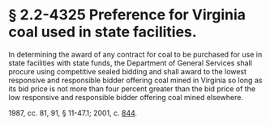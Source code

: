 # § 2.2-4325 Preference for Virginia coal used in state facilities.

<p>In determining the award of any contract for coal to be purchased for use in state facilities with state funds, the Department of General Services shall procure using competitive sealed bidding and shall award to the lowest responsive and responsible bidder offering coal mined in Virginia so long as its bid price is not more than four percent greater than the bid price of the low responsive and responsible bidder offering coal mined elsewhere.</p><p>1987, cc. 81, 91, § 11-47.1; 2001, c. <a href='http://lis.virginia.gov/cgi-bin/legp604.exe?011+ful+CHAP0844'>844</a>.</p>